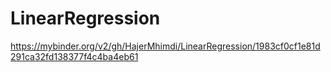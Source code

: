 # LinearRegression

https://mybinder.org/v2/gh/HajerMhimdi/LinearRegression/1983cf0cf1e81d291ca32fd138377f4c4ba4eb61
